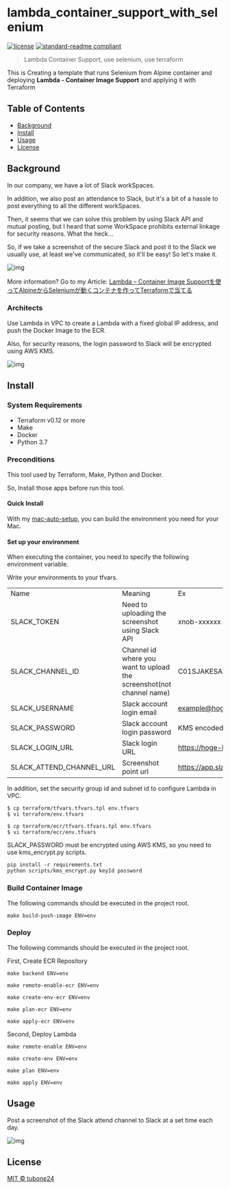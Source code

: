 # lambda_container_support_with_selenium

[![license](https://img.shields.io/github/license/tubone24/lambda_container_support_with_selenium.svg)](LICENSE)
[![standard-readme compliant](https://img.shields.io/badge/readme%20style-standard-brightgreen.svg?style=flat-square)](https://github.com/RichardLitt/standard-readme)

> Lambda Container Support, use selenium, use terraform

This is Creating a template that runs Selenium from Alpine container and deploying **Lambda - Container Image Support** and applying it with Terraform

## Table of Contents

- [Background](#background)
- [Install](#install)
- [Usage](#usage)
- [License](#license)

## Background

In our company, we have a lot of Slack workSpaces.

In addition, we also post an attendance to Slack, but it's a bit of a hassle to post everything to all the different workSpaces.

Then, it seems that we can solve this problem by using Slack API and mutual posting, but I heard that some WorkSpace prohibits external linkage for security reasons. What the heck...

So, if we take a screenshot of the secure Slack and post it to the Slack we usually use, at least we've communicated, so it'll be easy! So let's make it.

![img](https://i.imgur.com/odKSxHU.png)

More information? Go to my Article: [Lambda – Container Image Supportを使ってAlpineからSeleniumが動くコンテナを作ってTerraformで当てる
](https://blog.tubone-project24.xyz/2020/12/25/selenium-lambda-container)

### Architects

Use Lambda in VPC to create a Lambda with a fixed global IP address, and push the Docker Image to the ECR.

Also, for security reasons, the login password to Slack will be encrypted using AWS KMS.

![img](https://i.imgur.com/GPamgYL.png)

## Install

### System Requirements

- Terraform v0.12 or more
- Make
- Docker
- Python 3.7

### Preconditions

This tool used by Terraform, Make, Python and Docker.

So, Install those apps before run this tool.

#### Quick Install

With my [mac-auto-setup](https://github.com/tubone24/mac-auto-setup), you can build the environment you need for your Mac.

#### Set up your environment

When executing the container, you need to specify the following environment variable.

Write your environments to your tfvars.

|                          |                                                                      |                                                     | 
| ------------------------ | -------------------------------------------------------------------- | --------------------------------------------------- | 
| Name                     | Meaning                                                              | Ex                                                  | 
| SLACK_TOKEN              | Need to uploading the screenshot using Slack API                     | xnob-xxxxxx                                         | 
| SLACK_CHANNEL_ID         | Channel id where you want to upload the screenshot(not channel name) | C01SJAKESAD                                         | 
| SLACK_USERNAME           | Slack account login email                                            | example@hoge.com                                    | 
| SLACK_PASSWORD           | Slack account login password                                         | KMS encoded password                                | 
| SLACK_LOGIN_URL          | Slack login URL                                                      | https://hoge-hoge.slack.com                         | 
| SLACK_ATTEND_CHANNEL_URL | Screenshot point url                                                 | https://app.slack.com/client/XXXXXXXXXX/XXXXXXXXXXX | 

In addition, set the security group id and subnet id to configure Lambda in VPC.

```
$ cp terraform/tfvars.tfvars.tpl env.tfvars
$ vi terraform/env.tfvars

$ cp terraform/ecr/tfvars.tfvars.tpl env.tfvars
$ vi terraform/ecr/env.tfvars
```

SLACK_PASSWORD must be encrypted using AWS KMS, so you need to use kms_encrypt.py scripts.

```
pip install -r requirements.txt
python scripts/kms_encrypt.py keyId password
```

### Build Container Image

The following commands should be executed in the project root.

```
make build-push-image ENV=env
```

### Deploy

The following commands should be executed in the project root.

First, Create ECR Repository

```
make backend ENV=env

make remote-enable-ecr ENV=env

make create-env-ecr ENV=env

make plan-ecr ENV=env

make apply-ecr ENV=env
```

Second, Deploy Lambda

```
make remote-enable ENV=env

make create-env ENV=env

make plan ENV=env

make apply ENV=env
```

## Usage

Post a screenshot of the Slack attend channel to Slack at a set time each day.

![img](https://i.imgur.com/oHtRLCO.png)


## License

[MIT © tubone24](LICENSE)
